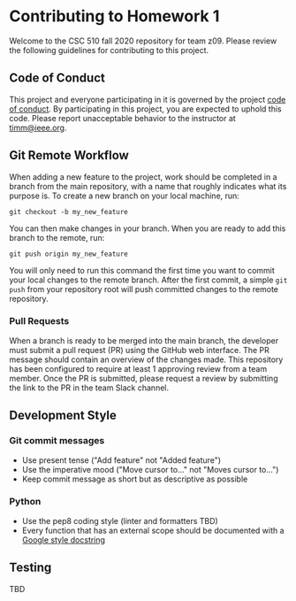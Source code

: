 # Contributing to Homework 1
Welcome to the CSC 510 fall 2020 repository for team z09. Please review the following guidelines for contributing to this project.

## Code of Conduct
This project and everyone participating in it is governed by the project [code of conduct](CODE-OF-CONDUCT.md). By participating in this project, you are expected to uphold this code. Please report unacceptable behavior to the instructor at timm@ieee.org.

## Git Remote Workflow
When adding a new feature to the project, work should be completed in a branch from the main repository, with a name that roughly indicates what its purpose is. To create a new branch on your local machine, run:  

`git checkout -b my_new_feature`

You can then make changes in your branch. When you are ready to add this branch to the remote, run:  

`git push origin my_new_feature`

You will only need to run this command the first time you want to commit your local changes to the remote branch. After the first commit, a simple `git push` from your repository root will push committed changes to the remote repository.

### Pull Requests
When a branch is ready to be merged into the main branch, the developer must submit a pull request (PR) using the GitHub web interface. The PR message should contain an overview of the changes made. This repository has been configured to require at least 1 approving review from a team member. Once the PR is submitted, please request a review by submitting the link to the PR in the team Slack channel.

## Development Style
### Git commit messages
- Use present tense ("Add feature" not "Added feature")
- Use the imperative mood ("Move cursor to..." not "Moves cursor to...")
- Keep commit message as short but as descriptive as possible
### Python
- Use the pep8 coding style (linter and formatters TBD)
- Every function that has an external scope should be documented with a [Google style docstring](https://google.github.io/styleguide/pyguide.html)

## Testing
TBD

